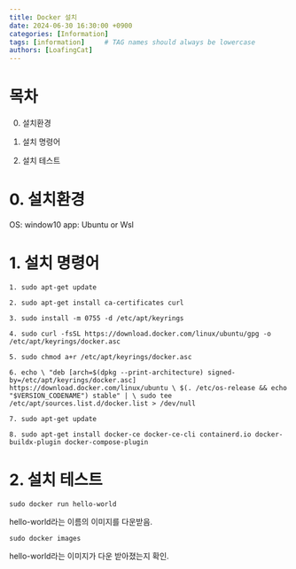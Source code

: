 ```yaml
---
title: Docker 설치
date: 2024-06-30 16:30:00 +0900
categories: [Information]
tags: [information]     # TAG names should always be lowercase
authors: [LoafingCat]
---
```


# 목차

0. 설치환경

1. 설치 명령어

2. 설치 테스트


# 0. 설치환경

OS: window10
app: Ubuntu or Wsl

# 1. 설치 명령어

    1. sudo apt-get update

    2. sudo apt-get install ca-certificates curl

    3. sudo install -m 0755 -d /etc/apt/keyrings

    4. sudo curl -fsSL https://download.docker.com/linux/ubuntu/gpg -o /etc/apt/keyrings/docker.asc

    5. sudo chmod a+r /etc/apt/keyrings/docker.asc

    6. echo \ "deb [arch=$(dpkg --print-architecture) signed-by=/etc/apt/keyrings/docker.asc] https://download.docker.com/linux/ubuntu \ $(. /etc/os-release && echo "$VERSION_CODENAME") stable" | \ sudo tee /etc/apt/sources.list.d/docker.list > /dev/null

    7. sudo apt-get update

    8. sudo apt-get install docker-ce docker-ce-cli containerd.io docker-buildx-plugin docker-compose-plugin

# 2. 설치 테스트

    sudo docker run hello-world

hello-world라는 이름의 이미지를 다운받음.

    sudo docker images

hello-world라는 이미지가 다운 받아졌는지 확인.